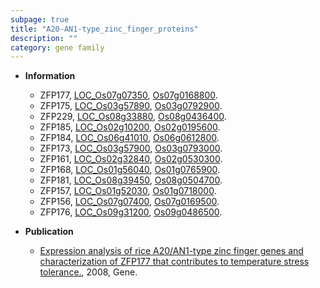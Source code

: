 ```yaml
---
subpage: true
title: "A20-AN1-type_zinc_finger_proteins"
description: ""
category: gene family
---
```


* **Information**  
    + ZFP177, [LOC_Os07g07350](http://rice.plantbiology.msu.edu/cgi-bin/ORF_infopage.cgi?orf=LOC_Os07g07350), [Os07g0168800](http://rapdb.dna.affrc.go.jp/viewer/gbrowse_details/irgsp1?name=Os07g0168800).
    + ZFP175, [LOC_Os03g57890](http://rice.plantbiology.msu.edu/cgi-bin/ORF_infopage.cgi?orf=LOC_Os03g57890), [Os03g0792900](http://rapdb.dna.affrc.go.jp/viewer/gbrowse_details/irgsp1?name=Os03g0792900).
    + ZFP229, [LOC_Os08g33880](http://rice.plantbiology.msu.edu/cgi-bin/ORF_infopage.cgi?orf=LOC_Os08g33880), [Os08g0436400](http://rapdb.dna.affrc.go.jp/viewer/gbrowse_details/irgsp1?name=Os08g0436400).
    + ZFP185, [LOC_Os02g10200](http://rice.plantbiology.msu.edu/cgi-bin/ORF_infopage.cgi?orf=LOC_Os02g10200), [Os02g0195600](http://rapdb.dna.affrc.go.jp/viewer/gbrowse_details/irgsp1?name=Os02g0195600).
    + ZFP184, [LOC_Os06g41010](http://rice.plantbiology.msu.edu/cgi-bin/ORF_infopage.cgi?orf=LOC_Os06g41010), [Os06g0612800](http://rapdb.dna.affrc.go.jp/viewer/gbrowse_details/irgsp1?name=Os06g0612800).
    + ZFP173, [LOC_Os03g57900](http://rice.plantbiology.msu.edu/cgi-bin/ORF_infopage.cgi?orf=LOC_Os03g57900), [Os03g0793000](http://rapdb.dna.affrc.go.jp/viewer/gbrowse_details/irgsp1?name=Os03g0793000).
    + ZFP161, [LOC_Os02g32840](http://rice.plantbiology.msu.edu/cgi-bin/ORF_infopage.cgi?orf=LOC_Os02g32840), [Os02g0530300](http://rapdb.dna.affrc.go.jp/viewer/gbrowse_details/irgsp1?name=Os02g0530300).
    + ZFP168, [LOC_Os01g56040](http://rice.plantbiology.msu.edu/cgi-bin/ORF_infopage.cgi?orf=LOC_Os01g56040), [Os01g0765900](http://rapdb.dna.affrc.go.jp/viewer/gbrowse_details/irgsp1?name=Os01g0765900).
    + ZFP181, [LOC_Os08g39450](http://rice.plantbiology.msu.edu/cgi-bin/ORF_infopage.cgi?orf=LOC_Os08g39450), [Os08g0504700](http://rapdb.dna.affrc.go.jp/viewer/gbrowse_details/irgsp1?name=Os08g0504700).
    + ZFP157, [LOC_Os01g52030](http://rice.plantbiology.msu.edu/cgi-bin/ORF_infopage.cgi?orf=LOC_Os01g52030), [Os01g0718000](http://rapdb.dna.affrc.go.jp/viewer/gbrowse_details/irgsp1?name=Os01g0718000).
    + ZFP156, [LOC_Os07g07400](http://rice.plantbiology.msu.edu/cgi-bin/ORF_infopage.cgi?orf=LOC_Os07g07400), [Os07g0169500](http://rapdb.dna.affrc.go.jp/viewer/gbrowse_details/irgsp1?name=Os07g0169500).
    + ZFP176, [LOC_Os09g31200](http://rice.plantbiology.msu.edu/cgi-bin/ORF_infopage.cgi?orf=LOC_Os09g31200), [Os09g0486500](http://rapdb.dna.affrc.go.jp/viewer/gbrowse_details/irgsp1?name=Os09g0486500).

* **Publication**  
    + [Expression analysis of rice A20/AN1-type zinc finger genes and characterization of ZFP177 that contributes to temperature stress tolerance.](http://www.ncbi.nlm.nih.gov/pubmed?term=Expression+analysis+of+rice+A20/AN1-type+zinc+finger+genes+and+characterization+of+ZFP177+that+contributes+to+temperature+stress+tolerance.%5BTitle%5D), 2008, Gene.


